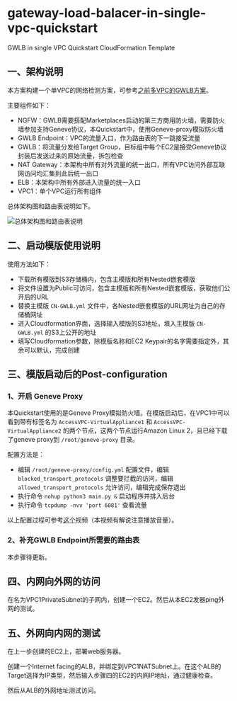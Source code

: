 # gateway-load-balacer-in-single-vpc-quickstart
GWLB in single VPC Quickstart CloudFormation Template

## 一、架构说明

本方案构建一个单VPC的网络检测方案，可参考[之前多VPC的GWLB方案](https://github.com/aobao32/gateway-load-balacer-centralized-solution-quickstart)。

主要组件如下：

- NGFW：GWLB需要搭配Marketplaces启动的第三方商用防火墙，需要防火墙参加支持Geneve协议，本Quickstart中，使用Geneve-proxy模拟防火墙
- GWLB Endpoint：VPC的流量入口，作为路由表的下一跳接受流量
- GWLB：将流量分发给Target Group，目标组中每个EC2是接受Geneve协议封装后发送过来的原始流量，拆包检查
- NAT Gateway：本架构中所有对外流量的统一出口，所有VPC访问外部互联网访问均汇集到此后统一出口
- ELB：本架构中所有外部进入流量的统一入口
- VPC1：单个VPC运行所有组件

总体架构图和路由表说明如下。

![总体架构图和路由表说明](https://d51vuyprlknbq.cloudfront.net/GWLB/GWLB-in-single-VPC-Quickstart.png)

## 二、启动模版使用说明

使用方法如下：

- 下载所有模版到S3存储桶内，包含主模版和所有Nested嵌套模版
- 将文件设置为Public可访问，包含主模版和所有Nested嵌套模版，获取他们公开后的URL
- 替换主模版 `CN-GWLB.yml` 文件中，各Nested嵌套模版的URL网址为自己的存储桶网址
- 进入Cloudformation界面，选择输入模版的S3地址，填入主模版 `CN-GWLB.yml` 的S3上公开的地址
- 填写Cloudformation参数，除模版名称和EC2 Keypair的名字需要指定外，其余可以默认，完成创建

## 三、模版启动后的Post-configuration

### 1、开启 Geneve Proxy

本Quickstart使用的是Geneve Proxy模拟防火墙。在模版启动后，在VPC1中可以看到带有标签名为 `AccessVPC-VirtualAppliance1` 和 `AccessVPC-VirtualAppliance2` 的两个节点，这两个节点运行Amazon Linux 2，且已经下载了geneve proxy到 `/root/geneve-proxy` 目录。

配置方法是：

- 编辑 `/root/geneve-proxy/config.yml` 配置文件，编辑 `blocked_transport_protocols` 调整要拦截的访问，编辑 `allowed_transport_protocols` 允许访问，编辑完成保存退出
- 执行命令 `nohup python3 main.py &` 启动程序并排入后台
- 执行命令 `tcpdump -nvv 'port 6081'` 查看流量

以上配置过程可参考[这个](https://d5ubqqttnawof.cloudfront.net/video/GWLB-02-QuickstartDemo.mp4)视频（本视频有解说注意播放音量）。

### 2、补充GWLB Endpoint所需要的路由表

本步骤待更新。

## 四、内网向外网的访问

在名为VPC1PrivateSubnet的子网内，创建一个EC2。然后从本EC2发器ping外网的测试。

## 五、外网向内网的测试

在上一步创建的EC2上，部署web服务器。

创建一个Internet facing的ALB，并绑定到VPC1NATSubnet上。在这个ALB的Target选择为IP类型，然后输入步骤四的EC2的内网IP地址，通过健康检查。

然后从ALB的外网地址测试访问。

